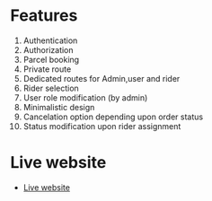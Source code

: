 # Features
1. Authentication
1. Authorization
1. Parcel booking
1. Private route
1. Dedicated routes for Admin,user and rider
1. Rider selection
1. User role modification (by admin)
1. Minimalistic design
1. Cancelation option depending upon order status
1. Status modification upon rider assignment

# Live website
- [Live website](https://deliver-0.web.app)
